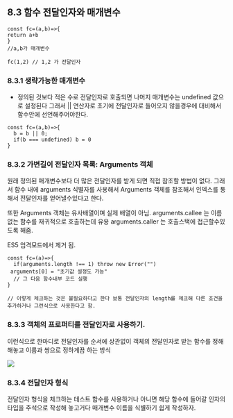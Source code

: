 ## 8.3 함수 전달인자와 매개변수

```
const fc=(a,b)=>{
return a+b
}
//a,b가 매개변수

fc(1,2) // 1,2 가 전달인자
```

### 8.3.1 생략가능한 매개변수

- 정의된 것보다 적은 수로 전달인자로 호출되면 나머지 매개변수는 undefined 값으로 설정된다
  그래서 || 연산자로 초기에 전달인자로 들어오지 않을경우에 대비해서 함수안에 선언해주어야한다.

```
const fc=(a,b)=>{
  b = b || 0;
  if(b === undefined) b = 0
}
```

### 8.3.2 가변길이 전달인자 목록: Arguments 객체

원래 정의된 매개변수보다 더 많은 전달인자를 받게 되면 직접 참조할 방법이 없다.
그래서 함수 내에 arguments 식별자를 사용해서 Arguments 객체를 참조해서 인덱스를 통해서 전달인자를 얻어낼수있다고 한다.

또한 Arguments 객체는 유사배열이며 실제 배열이 아님.
arguments.callee 는 이름없는 함수를 재귀적으로 호출하는데 유용
arguments.caller 는 호출스택에 접근할수있도록 해줌.

ES5 엄격모드에서 제거 됨.

```
const fc=(a)=>{
  if(arguments.length !== 1) throw new Error("")
 arguments[0] = "초기값 설정도 가능"
  // 그 다음 함수내부 코드 실행
}

// 이렇게 체크하는 것은 불필요하다고 한다 보통 전달인자의 length를 체크해 다른 조건을 추가하거나 그런식으로 사용한다고 함.

```

### 8.3.3 객체의 프로퍼티를 전달인자로 사용하기.

이런식으로 한마디로 전달인자를 순서에 상관없이 객체의 전달인자로 받는 함수를 정해 해놓고 이름과 쌍으로 정하게끔 하는 방식

![](https://images.velog.io/images/dear_sopi9211/post/13ba9f4c-a1ab-4736-8b3e-5fa629fa736b/%E1%84%89%E1%85%B3%E1%84%8F%E1%85%B3%E1%84%85%E1%85%B5%E1%86%AB%E1%84%89%E1%85%A3%E1%86%BA%202020-11-05%20%E1%84%8B%E1%85%A9%E1%84%92%E1%85%AE%207.33.28.png)

### 8.3.4 전달인자 형식

전달인자 형식을 체크하는 테스트 함수를 사용하거나 아니면 해당 함수에 들어갈 인자의 타입을 주석으로 작성해 놓고거다 매개변수 이름을 식별하기 쉽게 작성하자.
